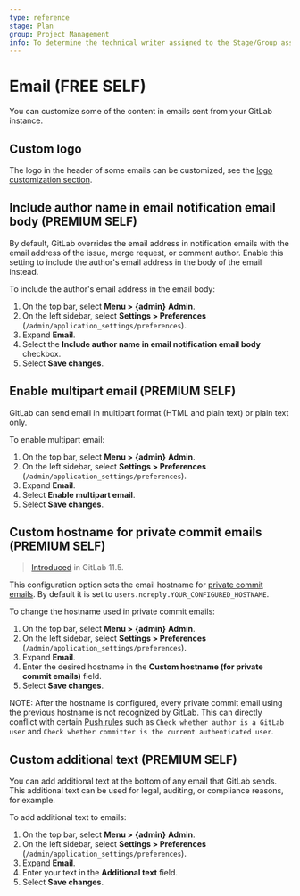 ```yaml
---
type: reference
stage: Plan
group: Project Management
info: To determine the technical writer assigned to the Stage/Group associated with this page, see https://about.gitlab.com/handbook/engineering/ux/technical-writing/#assignments
---
```


# Email **(FREE SELF)**

You can customize some of the content in emails sent from your GitLab instance.

## Custom logo

The logo in the header of some emails can be customized, see the [logo customization section](../appearance.md#navigation-bar).

## Include author name in email notification email body **(PREMIUM SELF)**

By default, GitLab overrides the email address in notification emails with the email address
of the issue, merge request, or comment author. Enable this setting to include the author's email
address in the body of the email instead.

To include the author's email address in the email body:

1. On the top bar, select **Menu >** **{admin}** **Admin**.
1. On the left sidebar, select **Settings > Preferences** (`/admin/application_settings/preferences`).
1. Expand **Email**.
1. Select the **Include author name in email notification email body** checkbox.
1. Select **Save changes**.

## Enable multipart email **(PREMIUM SELF)**

GitLab can send email in multipart format (HTML and plain text) or plain text only.

To enable multipart email:

1. On the top bar, select **Menu >** **{admin}** **Admin**.
1. On the left sidebar, select **Settings > Preferences** (`/admin/application_settings/preferences`).
1. Expand **Email**.
1. Select **Enable multipart email**.
1. Select **Save changes**.

## Custom hostname for private commit emails **(PREMIUM SELF)**

> [Introduced](https://gitlab.com/gitlab-org/gitlab-foss/-/merge_requests/22560) in GitLab 11.5.

This configuration option sets the email hostname for [private commit emails](../../profile/index.md#use-an-automatically-generated-private-commit-email).
 By default it is set to `users.noreply.YOUR_CONFIGURED_HOSTNAME`.

To change the hostname used in private commit emails:

1. On the top bar, select **Menu >** **{admin}** **Admin**.
1. On the left sidebar, select **Settings > Preferences** (`/admin/application_settings/preferences`).
1. Expand **Email**.
1. Enter the desired hostname in the **Custom hostname (for private commit emails)** field.
1. Select **Save changes**.

NOTE:
After the hostname is configured, every private commit email using the previous hostname is not
recognized by GitLab. This can directly conflict with certain [Push rules](../../../push_rules/push_rules.md) such as
`Check whether author is a GitLab user` and `Check whether committer is the current authenticated user`.

## Custom additional text **(PREMIUM SELF)**

You can add additional text at the bottom of any email that GitLab sends. This additional text
can be used for legal, auditing, or compliance reasons, for example.

To add additional text to emails:

1. On the top bar, select **Menu >** **{admin}** **Admin**.
1. On the left sidebar, select **Settings > Preferences** (`/admin/application_settings/preferences`).
1. Expand **Email**.
1. Enter your text in the **Additional text** field.
1. Select **Save changes**.

<!-- ## Troubleshooting

Include any troubleshooting steps that you can foresee. If you know beforehand what issues
one might have when setting this up, or when something is changed, or on upgrading, it's
important to describe those, too. Think of things that may go wrong and include them here.
This is important to minimize requests for support, and to avoid doc comments with
questions that you know someone might ask.

Each scenario can be a third-level heading, e.g. `### Getting error message X`.
If you have none to add when creating a doc, leave this section in place
but commented out to help encourage others to add to it in the future. -->
